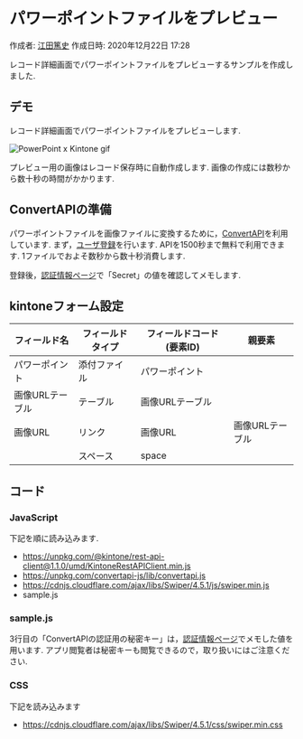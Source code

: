 # パワーポイントファイルをプレビュー
作成者: [江田篤史](https://developer.cybozu.io/hc/ja/profiles/5826575706-%E6%B1%9F%E7%94%B0%E7%AF%A4%E5%8F%B2)
作成日時: 2020年12月22日 17:28

レコード詳細画面でパワーポイントファイルをプレビューするサンプルを作成しました.

## デモ
レコード詳細画面でパワーポイントファイルをプレビューします.

![PowerPoint x Kintone gif](https://developer.cybozu.io/hc/user_images/BCZQNLsNP0cy9De5HNGFrQ.gif)

プレビュー用の画像はレコード保存時に自動作成します.
画像の作成には数秒から数十秒の時間がかかります.

## ConvertAPIの準備
パワーポイントファイルを画像ファイルに変換するために，[ConvertAPI](https://www.convertapi.com/)を利用しています.
まず，[ユーザ登録](https://www.convertapi.com/a/signup)を行います.
APIを1500秒まで無料で利用できます. 1ファイルでおよそ数秒から数十秒消費します.

登録後，[認証情報ページ](https://www.convertapi.com/a/auth)で「Secret」の値を確認してメモします.

## kintoneフォーム設定

| フィールド名   | フィールドタイプ   | フィールドコード (要素ID) | 親要素          |
| ------------| ----------------| ------------------------- | --------------- |
| パワーポイント  | 添付ファイル     | パワーポイント            |
| 画像URLテーブル | テーブル        | 画像URLテーブル           |
| 画像URL       | リンク     | 画像URL                   | 画像URLテーブル |
|               | スペース        | space                     |

## コード

### JavaScript
下記を順に読み込みます.
  - <https://unpkg.com/@kintone/rest-api-client@1.1.0/umd/KintoneRestAPIClient.min.js>
  - <https://unpkg.com/convertapi-js/lib/convertapi.js>
  - <https://cdnjs.cloudflare.com/ajax/libs/Swiper/4.5.1/js/swiper.min.js>
  - sample.js

### sample.js
3行目の「ConvertAPIの認証用の秘密キー」は，[認証情報ページ](https://www.convertapi.com/a/auth)でメモした値を用います.
アプリ閲覧者は秘密キーも閲覧できるので，取り扱いにはご注意ください.

### CSS
下記を読み込みます
  - <https://cdnjs.cloudflare.com/ajax/libs/Swiper/4.5.1/css/swiper.min.css>

